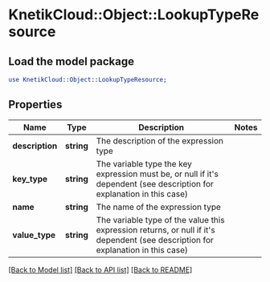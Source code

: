 # KnetikCloud::Object::LookupTypeResource

## Load the model package
```perl
use KnetikCloud::Object::LookupTypeResource;
```

## Properties
Name | Type | Description | Notes
------------ | ------------- | ------------- | -------------
**description** | **string** | The description of the expression type | 
**key_type** | **string** | The variable type the key expression must be, or null if it&#39;s dependent (see description for explanation in this case) | 
**name** | **string** | The name of the expression type | 
**value_type** | **string** | The variable type of the value this expression returns, or null if it&#39;s dependent (see description for explanation in this case) | 

[[Back to Model list]](../README.md#documentation-for-models) [[Back to API list]](../README.md#documentation-for-api-endpoints) [[Back to README]](../README.md)


